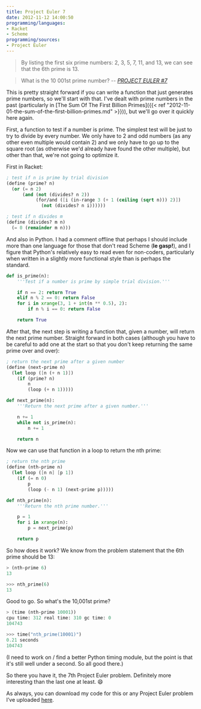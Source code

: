 ```yaml
---
title: Project Euler 7
date: 2012-11-12 14:00:50
programming/languages:
- Racket
- Scheme
programming/sources:
- Project Euler
---
```



> By listing the first six prime numbers: 2, 3, 5, 7, 11, and 13, we can see that the 6th prime is 13.

> What is the 10 001st prime number?
> -- <cite><a href="http://projecteuler.net/problem=7">PROJECT EULER #7</a></cite>

<!--more-->

This is pretty straight forward if you can write a function that just generates prime numbers, so we'll start with that. I've dealt with prime numbers in the past (particularly in [The Sum Of The First Billion Primes]({{< ref "2012-11-01-the-sum-of-the-first-billion-primes.md" >}})), but we'll go over it quickly here again.

First, a function to test if a number is prime. The simplest test will be just to try to divide by every number. We only have to 2 and odd numbers (as any other even multiple would contain 2) and we only have to go up to the square root (as otherwise we'd already have found the other multiple), but other than that, we're not going to optimize it.

First in Racket:

```scheme
; test if n is prime by trial division
(define (prime? n)
  (or (= n 2)
      (and (not (divides? n 2))
           (for/and ([i (in-range 3 (+ 1 (ceiling (sqrt n))) 2)])
             (not (divides? n i))))))

; test if n divides m
(define (divides? m n)
  (= 0 (remainder m n)))
```

And also in Python. I had a comment offline that perhaps I should include more than one language for those that don't read Scheme (**le gasp!**), and I figure that Python's relatively easy to read even for non-coders, particularly when written in a slightly more functional style than is perhaps the standard.

```python
def is_prime(n):
    '''Test if a number is prime by simple trial division.'''

    if n == 2: return True
    elif n % 2 == 0: return False
    for i in xrange(3, 1 + int(n ** 0.5), 2):
        if n % i == 0: return False

    return True
```

After that, the next step is writing a function that, given a number, will return the next prime number. Straight forward in both cases (although you have to be careful to add one at the start so that you don't keep returning the same prime over and over):

```scheme
; return the next prime after a given number
(define (next-prime n)
  (let loop ([n (+ n 1)])
    (if (prime? n)
        n
        (loop (+ n 1)))))
```

```python
def next_prime(n):
    '''Return the next prime after a given number.'''

    n += 1
    while not is_prime(n):
        n += 1

    return n
```

Now we can use that function in a loop to return the nth prime:

```scheme
; return the nth prime
(define (nth-prime n)
  (let loop ([n n] [p 1])
    (if (= n 0)
        p
        (loop (- n 1) (next-prime p)))))
```

```python
def nth_prime(n):
    '''Return the nth prime number.'''

    p = 1
    for i in xrange(n):
        p = next_prime(p)

    return p
```

So how does it work? We know from the problem statement that the 6th prime should be 13:

```scheme
> (nth-prime 6)
13
```

```python
>>> nth_prime(6)
13
```

Good to go. So what's the 10,001st prime?

```scheme
> (time (nth-prime 10001))
cpu time: 312 real time: 310 gc time: 0
104743
```

```python
>>> time("nth_prime(10001)")
0.21 seconds
104743
```

(I need to work on / find a better Python timing module, but the point is that it's still well under a second. So all good there.)

So there you have it, the 7th Project Euler problem. Definitely more interesting than the last one at least. :smile:

As always, you can download my code for this or any Project Euler problem I’ve uploaded <a href="https://github.com/jpverkamp/small-projects/tree/master/project-euler" title="GitHub: jpverkamp: Project Euler">here</a>.
